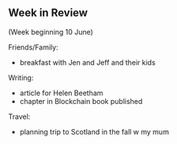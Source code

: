 ## Week in Review

(Week beginning 10 June)

Friends/Family:
* breakfast with Jen and Jeff and their kids

Writing:
* article for Helen Beetham
* chapter in Blockchain book published

Travel:
* planning trip to Scotland in the fall w my mum
